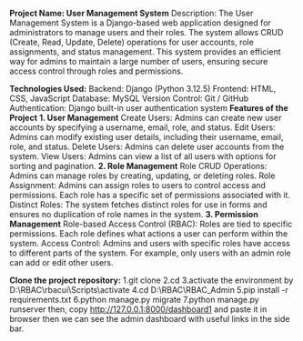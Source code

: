 **Project Name: User Management System**
Description:
The User Management System is a Django-based web application designed for administrators to manage users and their roles. The system allows CRUD (Create, Read, Update, Delete) operations for user accounts, role assignments, and status management. This system provides an efficient way for admins to maintain a large number of users, ensuring secure access control through roles and permissions.

**Technologies Used:**
Backend: Django (Python 3.12.5)
Frontend: HTML, CSS, JavaScript 
Database: MySQL 
Version Control: Git / GitHub 
Authentication: Django built-in user authentication system
**Features of the Project**
**1. User Management**
Create Users: Admins can create new user accounts by specifying a username, email, role, and status.
Edit Users: Admins can modify existing user details, including their username, email, role, and status.
Delete Users: Admins can delete user accounts from the system.
View Users: Admins can view a list of all users with options for sorting and pagination.
**2. Role Management**
Role CRUD Operations: Admins can manage roles by creating, updating, or deleting roles.
Role Assignment: Admins can assign roles to users to control access and permissions. Each role has a specific set of permissions associated with it.
Distinct Roles: The system fetches distinct roles for use in forms and ensures no duplication of role names in the system.
**3. Permission Management**
Role-based Access Control (RBAC): Roles are tied to specific permissions. Each role defines what actions a user can perform within the system.
Access Control: Admins and users with specific roles have access to different parts of the system. For example, only users with an admin role can add or edit other users.

**Clone the project repository:**
1.git clone <repository-url>
2.cd <project-directory>
3.activate the environment by D:\RBAC\rbacui\Scripts\activate
4.cd D:\RBAC\RBAC_Admin 
5.pip install -r requirements.txt
6.python manage.py migrate
7.python manage.py runserver
then, copy http://127.0.0.1:8000/dashboard1 and paste it in browser then we can see the admin dashboard with useful links in the side bar.

